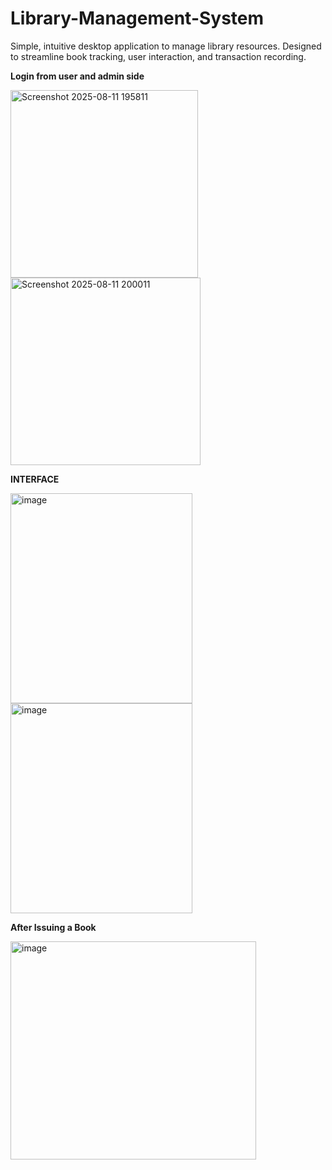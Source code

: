 # Library-Management-System
Simple, intuitive desktop application to manage library resources. Designed to streamline book tracking, user interaction, and transaction recording.


**Login from user and admin side**


<img width="300" height="300" alt="Screenshot 2025-08-11 195811" src="https://github.com/user-attachments/assets/0e6424e9-f40f-4188-876e-acdf2097e63c" />
<img width="304" height="300" alt="Screenshot 2025-08-11 200011" src="https://github.com/user-attachments/assets/dba1dd73-d5cd-4622-8bf2-a747a5ce5e57" />


**INTERFACE**


<img width="291" height="336" alt="image" src="https://github.com/user-attachments/assets/e73e5590-e1b0-41e9-b7f8-efc75df44437" />

<img width="291" height="336" alt="image" src="https://github.com/user-attachments/assets/e81e04c2-9046-40f0-85c0-4760def04e47" />

**After Issuing a Book**

<img width="393" height="349" alt="image" src="https://github.com/user-attachments/assets/f2579cf2-cc2c-4d8f-8c1d-e00fb75edd3e" />


